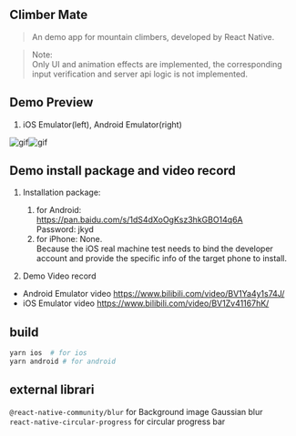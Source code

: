 ## Climber Mate
> An demo app for mountain climbers, developed by React Native.  

> Note:  
Only UI and animation effects are implemented, the corresponding input verification and server api logic is not implemented.

## Demo Preview 
1. iOS Emulator(left), Android Emulator(right)  
 
![gif](https://media.giphy.com/media/CYLGTDtH9wJKD6Sy7P/giphy.gif)![gif](https://media.giphy.com/media/CYLGTDtH9wJKD6Sy7P/giphy.gif)


## Demo install package and video record  
 1. Installation package:  
     1) for Android:  
        https://pan.baidu.com/s/1dS4dXoOgKsz3hkGBO14q6A   
        Password: jkyd   
    2) for iPhone: 
        None.   
        Because the iOS real machine test needs to bind the developer account and provide the specific info of the target phone to install. 
  
 2. Demo Video record   
   + Android Emulator video 
      https://www.bilibili.com/video/BV1Ya4y1s74J/   
   + iOS Emulator video 
      https://www.bilibili.com/video/BV1Zv41167hK/  

## build
```bash
yarn ios  # for ios
yarn android # for android
```

## external librari
`@react-native-community/blur` for Background image Gaussian blur  
`react-native-circular-progress` for circular progress bar

